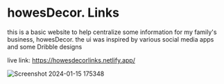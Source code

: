 # howesDecor. Links

this is a basic website to help centralize some information for my family's business, howesDecor. 
the ui was inspired by various social media apps and some Dribble designs

live link: https://howesdecorlinks.netlify.app/

![Screenshot 2024-01-15 175348](https://github.com/nathanielhowe97/hdlinks/assets/130931122/ac8cca06-57c6-43f3-a2af-ec58c3fa0a8e)

